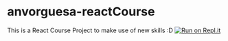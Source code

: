 # anvorguesa-reactCourse
This is a React Course Project to make use of new skills :D
[![Run on Repl.it](https://repl.it/badge/github/xaskasdf/anvorguesa-reactCourse)](https://repl.it/github/xaskasdf/anvorguesa-reactCourse)